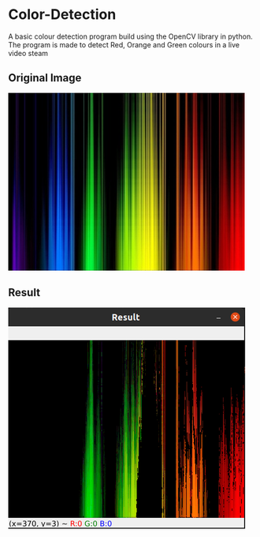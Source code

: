 # Color-Detection
A basic colour detection program build using the OpenCV library in python. The program is made to detect Red, Orange and Green colours in a live video steam

## Original Image
![Original text](https://github.com/Tejus-Dinesh/Color-Detection/blob/main/Abstract_Rainbow.jpg?raw=true)

## Result 
![Result](https://github.com/Tejus-Dinesh/Color-Detection/blob/main/result.png?raw=true)
